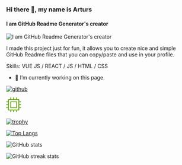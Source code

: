 ### Hi there 👋, my name is Arturs
#### I am GitHub Readme Generator's creator
![I am GitHub Readme Generator's creator](https://arturssmirnovs.github.io/github-profile-readme-generator/images/banner.png)

I made this project just for fun, it allows you to create nice and simple GitHub Readme files that you can copy/paste and use in your profile.

Skills: VUE JS / REACT / JS / HTML / CSS

- 🔭 I’m currently working on this page. 


[<img src='https://cdn.jsdelivr.net/npm/simple-icons@3.0.1/icons/github.svg' alt='github' height='40'>](https://github.com/nasir-uddin-dev)  

<a href='https://docs.github.com/en/developers'><img src='https://raw.githubusercontent.com/acervenky/animated-github-badges/master/assets/devbadge.gif' width='40' height='40'></a> 

[![trophy](https://github-profile-trophy.vercel.app/?username=nasir-uddin-dev)](https://github.com/ryo-ma/github-profile-trophy)

[![Top Langs](https://github-readme-stats.vercel.app/api/top-langs/?username=nasir-uddin-dev)](https://github.com/anuraghazra/github-readme-stats)

![GitHub stats](https://github-readme-stats.vercel.app/api?username=nasir-uddin-dev&show_icons=true)  

![GitHub streak stats](https://streak-stats.demolab.com/?user=nasir-uddin-dev)  



